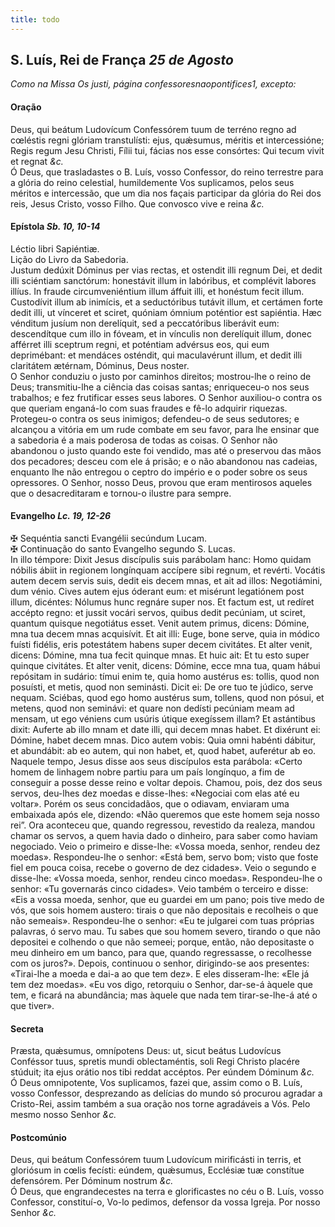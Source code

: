 ```yaml
---
title: todo
---
```

<h2 class="text-center">S. Luís, Rei de França <em>25 de Agosto</em></h2>

<em>Como na Missa Os justi, página confessoresnaopontifices1, excepto:</em>

<h4 class="text-center">Oração</h4>
<div class="container-fluid">
<div class="row">
<div class="dropcap text-justify">
Deus, qui beátum Ludovícum Confessórem tuum de terréno regno ad cœléstis regni glóriam transtulísti: ejus, quǽsumus, méritis et intercessióne; Regis regum Jesu Christi, Fílii tui, fácias nos esse consórtes: Qui tecum vivit et regnat <em>&c.</em>
</div>
<div class="dropcap text-justify">
Ó Deus, que trasladastes o B. Luís, vosso Confessor, do reino terrestre para a glória do reino celestial, humildemente Vos suplicamos, pelos seus méritos e intercessão, que um dia nos façais participar da glória do Rei dos reis, Jesus Cristo, vosso Filho. Que convosco vive e reina <em>&c.</em>
</div>
</div>
</div>

<h4 class="text-center">Epístola <em>Sb. 10, 10-14</em></h4>
<div class="container-fluid">
<div class="row">
<div class="text-justify">
Léctio libri Sapiéntiæ.
</div>
<div class="text-justify">
Lição do Livro da Sabedoria.
</div>
<div class="dropcap text-justify">
Justum dedúxit Dóminus per vias rectas, et ostendit illi regnum Dei, et dedit illi sciéntiam sanctórum: honestávit illum in labóribus, et complévit labores illíus. In fraude circumveniéntium illum áffuit illi, et honéstum fecit illum. Custodívit illum ab inimícis, et a seductóribus tutávit illum, et certámen forte dedit illi, ut vínceret et sciret, quóniam ómnium poténtior est sapiéntia. Hæc vénditum jusíum non derelíquit, sed a peccatóribus liberávit eum: descendítque cum illo in fóveam, et in vínculis non derelíquit illum, donec afférret illi sceptrum regni, et poténtiam advérsus eos, qui eum deprimébant: et mendáces osténdit, qui maculavérunt illum, et dedit illi claritátem ætérnam, Dóminus, Deus noster.
</div>
<div class="dropcap text-justify">
O Senhor conduziu o justo por caminhos direitos; mostrou-lhe o reino de Deus; transmitiu-lhe a ciência das coisas santas; enriqueceu-o nos seus trabalhos; e fez frutificar esses seus labores. O Senhor auxiliou-o contra os que queriam enganá-lo com suas fraudes e fê-lo adquirir riquezas. Protegeu-o contra os seus inimigos; defendeu-o de seus sedutores; e alcançou a vitória em um rude combate em seu favor, para lhe ensinar que a sabedoria é a mais poderosa de todas as coisas. O Senhor não abandonou o justo quando este foi vendido, mas até o preservou das mãos dos pecadores; desceu com ele á prisão; e o não abandonou nas cadeias, enquanto lhe não entregou o ceptro do império e o poder sobre os seus opressores. O Senhor, nosso Deus, provou que eram mentirosos aqueles que o desacreditaram e tornou-o ilustre para sempre.
</div>
</div>
</div>

<h4 class="text-center">Evangelho <em>Lc. 19, 12-26</em></h4>
<div class="container-fluid">
<div class="row">
<div class="text-justify">
<span class="text-danger">&#10016;</span> Sequéntia sancti Evangélii secúndum Lucam.
</div>
<div class="text-justify">
<span class="text-danger">&#10016;</span> Continuação do santo Evangelho segundo S. Lucas.
</div>
<div class="dropcap text-justify">
In illo témpore: Dixit Jesus discípulis suis parábolam hanc: Homo quidam nóbilis ábiit in regionem longínquam accípere sibi regnum, et revérti. Vocátis autem decem servis suis, dedit eis decem mnas, et ait ad illos: Negotiámini, dum vénio. Cives autem ejus óderant eum: et misérunt legatiónem post illum, dicéntes: Nólumus hunc regnáre super nos. Et factum est, ut redíret accépto regno: et jussit vocári servos, quibus dedit pecúniam, ut sciret, quantum quisque negotiátus esset. Venit autem primus, dicens: Dómine, mna tua decem mnas acquisívit. Et ait illi: Euge, bone serve, quia in módico fuísti fidélis, eris potestátem habens super decem civitátes. Et alter venit, dicens: Dómine, mna tua fecit quinque mnas. Et huic ait: Et tu esto super quinque civitátes. Et alter venit, dicens: Dómine, ecce mna tua, quam hábui repósitam in sudário: tímui enim te, quia homo austérus es: tollis, quod non posuísti, et metis, quod non seminásti. Dicit ei: De ore tuo te júdico, serve nequam. Sciébas, quod ego homo austérus sum, tollens, quod non pósui, et metens, quod non seminávi: et quare non dedísti pecúniam meam ad mensam, ut ego véniens cum usúris útique exegíssem illam? Et astántibus dixit: Auferte ab illo mnam et date illi, qui decem mnas habet. Et dixérunt ei: Dómine, habet decem mnas. Dico autem vobis: Quia omni habénti dábitur, et abundábit: ab eo autem, qui non habet, et, quod habet, auferétur ab eo.
</div>
<div class="dropcap text-justify">
Naquele tempo, Jesus disse aos seus discípulos esta parábola: «Certo homem de linhagem nobre partiu para um país longínquo, a fim de conseguir a posse desse reino e voltar depois. Chamou, pois, dez dos seus servos, deu-lhes dez moedas e disse-lhes: «Negociai com elas até eu voltar». Porém os seus concidadãos, que o odiavam, enviaram uma embaixada após ele, dizendo: «Não queremos que este homem seja nosso rei”. Ora aconteceu que, quando regressou, revestido da realeza, mandou chamar os servos, a quem havia dado o dinheiro, para saber como haviam negociado. Veio o primeiro e disse-lhe: «Vossa moeda, senhor, rendeu dez moedas». Respondeu-lhe o senhor: «Está bem, servo bom; visto que foste fiel em pouca coisa, recebe o governo de dez cidades». Veio o segundo e disse-lhe: «Vossa moeda, senhor, rendeu cinco moedas». Respondeu-lhe o senhor: «Tu governarás cinco cidades». Veio também o terceiro e disse: «Eis a vossa moeda, senhor, que eu guardei em um pano; pois tive medo de vós, que sois homem austero: tirais o que não depositais e recolheis o que não semeais». Respondeu-lhe o senhor: «Eu te julgarei com tuas próprias palavras, ó servo mau. Tu sabes que sou homem severo, tirando o que não depositei e colhendo o que não semeei; porque, então, não depositaste o meu dinheiro em um banco, para que, quando regressasse, o recolhesse com os juros?». Depois, continuou o senhor, dirigindo-se aos presentes: «Tirai-lhe a moeda e dai-a ao que tem dez». E eles disseram-lhe: «Ele já tem dez moedas». «Eu vos digo, retorquiu o Senhor, dar-se-á àquele que tem, e ficará na abundância; mas àquele que nada tem tirar-se-lhe-á até o que tiver».
</div>
</div>
</div>

<h4 class="text-center">Secreta</h4>
<div class="container-fluid">
<div class="row">
<div class="dropcap text-justify">
Præsta, quǽsumus, omnípotens Deus: ut, sicut beátus Ludovícus Conféssor tuus, spretis mundi oblectaméntis, soli Regi Christo placére stúduit; ita ejus orátio nos tibi reddat accéptos. Per eúndem Dóminum <em>&c.</em>
</div>
<div class="dropcap text-justify">
Ó Deus omnipotente, Vos suplicamos, fazei que, assim como o B. Luís, vosso Confessor, desprezando as delícias do mundo só procurou agradar a Cristo-Rei, assim também a sua oração nos torne agradáveis a Vós. Pelo mesmo nosso Senhor <em>&c.</em>
</div>
</div>
</div>

<h4 class="text-center">Postcomúnio</h4>
<div class="container-fluid">
<div class="row">
<div class="dropcap text-justify">
Deus, qui beátum Confessórem tuum Ludovícum mirificásti in terris, et gloriósum in cœlis fecísti: eúndem, quǽsumus, Ecclésiæ tuæ constítue defensórem. Per Dóminum nostrum <em>&c.</em>
</div>
<div class="dropcap text-justify">
Ó Deus, que engrandecestes na terra e glorificastes no céu o B. Luís, vosso Confessor, constituí-o, Vo-lo pedimos, defensor da vossa Igreja. Por nosso Senhor <em>&c.</em>
</div>
</div>
</div>

